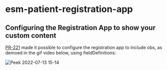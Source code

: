 # esm-patient-registration-app

## Configuring the Registration App to show your custom content

[PR-221](https://github.com/openmrs/openmrs-esm-patient-management/pull/221) made it possible to configure the registration app to include obs, as demoed in the gif video below, using fieldDefinitions:

![Peek 2022-07-13 15-14](https://user-images.githubusercontent.com/1031876/178846444-ac4da88a-073f-4ed2-bf00-a07cf3ab6d2f.gif)
